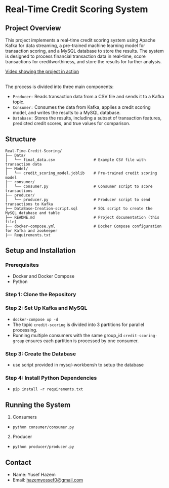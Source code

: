 # Real-Time Credit Scoring System
## Project Overview
This project implements a real-time credit scoring system using Apache Kafka for data streaming, a pre-trained machine learning model for transaction scoring, and a MySQL database to store the results. The system is designed to process financial transaction data in real-time, score transactions for creditworthiness, and store the results for further analysis.
<br>



 <a href="https://drive.google.com/file/d/1F4o9dYAY60k0HtnyrT2zD_GUGkQAPiCI/view?usp=sharing" target="_blank"> Video showing the project in action </a>



<br>
The process is divided into three main components:

- `Producer:` Reads transaction data from a CSV file and sends it to a Kafka topic.
- `Consumer:` Consumes the data from Kafka, applies a credit scoring model, and writes the results to a MySQL database.
- `Database:` Stores the results, including a subset of transaction features, predicted credit scores, and true values for comparison.

## Structure
```
Real-Time-Credit-Scoring/
├── Data/
│   └── final_data.csv                 # Example CSV file with transaction data
├── Model/
│   └── credit_scoring_model.joblib    # Pre-trained credit scoring model
├── consumer/
│   └── consumer.py                    # Consumer script to score transactions
├── producer/
│   └── producer.py                    # Producer script to send transactions to Kafka
├── DataBase-Creation-script.sql       # SQL script to create the MySQL database and table
├── README.md                          # Project documentation (this file)
├── docker-compose.yml                 # Docker Compose configuration for Kafka and zookeeper
├── Requirements.txt 
```
## Setup and Installation
### Prerequisites
- Docker and Docker Compose
- Python

### Step 1: Clone the Repository
### Step 2: Set Up Kafka and MySQL
- `docker-compose up -d`
- The topic `credit-scoring` is divided into 3 partitions for parallel processing. 
- Running multiple consumers with the same group_id `credit-scoring-group` ensures each partition is processed by one consumer.
### Step 3: Create the Database
- use script provided in mysql-workbensh to setup the database
### Step 4: Install Python Dependencies
- `pip install -r requirements.txt`


## Running the System
1. Consumers
- `python consumer/consumer.py`
2. Producer
- `python producer/producer.py` 


## Contact
- Name: Yusef Hazem
- Email: hazemyossef0@gmail.com